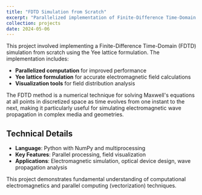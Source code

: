 ```yaml
---
title: "FDTD Simulation from Scratch"
excerpt: "Parallelized implementation of Finite-Difference Time-Domain (FDTD) simulation using Yee lattice formulation for electromagnetic wave propagation."
collection: projects
date: 2024-05-06
---
```


This project involved implementing a Finite-Difference Time-Domain (FDTD) simulation from scratch using the Yee lattice formulation. The implementation includes:

- **Parallelized computation** for improved performance
- **Yee lattice formulation** for accurate electromagnetic field calculations
- **Visualization tools** for field distribution analysis

The FDTD method is a numerical technique for solving Maxwell's equations at all points in discretized space as time evolves from one instant to the next, making it particularly useful for simulating electromagnetic wave propagation in complex media and geometries.

## Technical Details

- **Language**: Python with NumPy and multiprocessing
- **Key Features**: Parallel processing, field visualization
- **Applications**: Electromagnetic simulation, optical device design, wave propagation analysis

This project demonstrates fundamental understanding of computational electromagnetics and parallel computing (vectorization) techniques. 